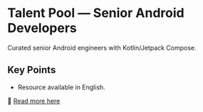 # Talent Pool — Senior Android Developers

Curated senior Android engineers with Kotlin/Jetpack Compose.

## Key Points
- Resource available in English.

📖 [Read more here](https://talent.example.com/pools/android-senior)
